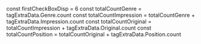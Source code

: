 
  const firstCheckBoxDisp = 6
  const totalCountGenre = tagExtraData.Genre.count
  const totalCountImpression = totalCountGenre + tagExtraData.Impression.count
  const totalCountOriginal = totalCountImpression + tagExtraData.Original.count
  const totalCountPosition = totalCountOriginal + tagExtraData.Position.count  
